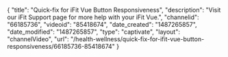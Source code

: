 {
    "title": "Quick-fix for iFit Vue Button Responsiveness",
    "description": "Visit our iFit Support page for more help with your iFit Vue.",
    "channelid": "66185736",
    "videoid": "85418674",
    "date_created": "1487265857",
    "date_modified": "1487265857",
    "type": "captivate",
    "layout": "channelVideo",
    "url": "\/health-wellness\/quick-fix-for-ifit-vue-button-responsiveness\/66185736-85418674"
}